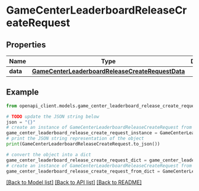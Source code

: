 # GameCenterLeaderboardReleaseCreateRequest


## Properties

Name | Type | Description | Notes
------------ | ------------- | ------------- | -------------
**data** | [**GameCenterLeaderboardReleaseCreateRequestData**](GameCenterLeaderboardReleaseCreateRequestData.md) |  | 

## Example

```python
from openapi_client.models.game_center_leaderboard_release_create_request import GameCenterLeaderboardReleaseCreateRequest

# TODO update the JSON string below
json = "{}"
# create an instance of GameCenterLeaderboardReleaseCreateRequest from a JSON string
game_center_leaderboard_release_create_request_instance = GameCenterLeaderboardReleaseCreateRequest.from_json(json)
# print the JSON string representation of the object
print(GameCenterLeaderboardReleaseCreateRequest.to_json())

# convert the object into a dict
game_center_leaderboard_release_create_request_dict = game_center_leaderboard_release_create_request_instance.to_dict()
# create an instance of GameCenterLeaderboardReleaseCreateRequest from a dict
game_center_leaderboard_release_create_request_from_dict = GameCenterLeaderboardReleaseCreateRequest.from_dict(game_center_leaderboard_release_create_request_dict)
```
[[Back to Model list]](../README.md#documentation-for-models) [[Back to API list]](../README.md#documentation-for-api-endpoints) [[Back to README]](../README.md)



